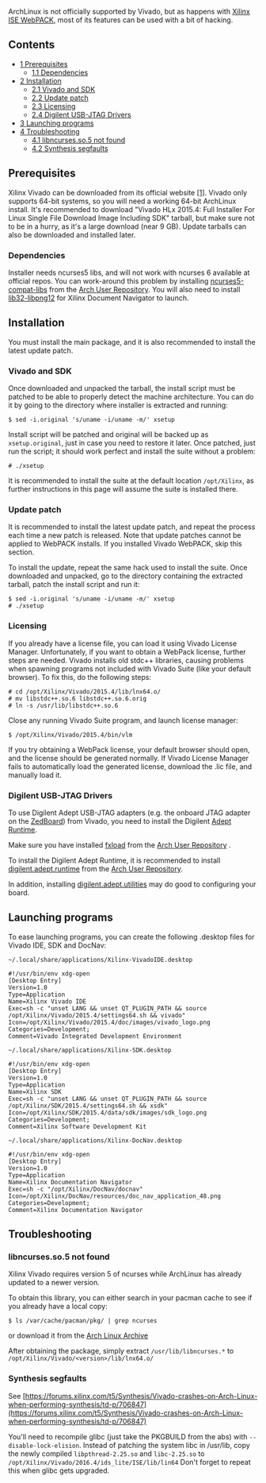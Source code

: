 ArchLinux is not officially supported by Vivado, but as happens with [Xilinx ISE WebPACK](/index.php/Xilinx_ISE_WebPACK "Xilinx ISE WebPACK"), most of its features can be used with a bit of hacking.

## Contents

*   [1 Prerequisites](#Prerequisites)
    *   [1.1 Dependencies](#Dependencies)
*   [2 Installation](#Installation)
    *   [2.1 Vivado and SDK](#Vivado_and_SDK)
    *   [2.2 Update patch](#Update_patch)
    *   [2.3 Licensing](#Licensing)
    *   [2.4 Digilent USB-JTAG Drivers](#Digilent_USB-JTAG_Drivers)
*   [3 Launching programs](#Launching_programs)
*   [4 Troubleshooting](#Troubleshooting)
    *   [4.1 libncurses.so.5 not found](#libncurses.so.5_not_found)
    *   [4.2 Synthesis segfaults](#Synthesis_segfaults)

## Prerequisites

Xilinx Vivado can be downloaded from its official website [[1]](http://www.xilinx.com/products/design-tools/vivado.html). Vivado only supports 64-bit systems, so you will need a working 64-bit ArchLinux install. It's recommended to download "Vivado HLx 2015.4: Full Installer For Linux Single File Download Image Including SDK" tarball, but make sure not to be in a hurry, as it's a large download (near 9 GB). Update tarballs can also be downloaded and installed later.

### Dependencies

Installer needs ncurses5 libs, and will not work with ncurses 6 available at official repos. You can work-around this problem by installing [ncurses5-compat-libs](https://aur.archlinux.org/packages/ncurses5-compat-libs/) from the [Arch User Repository](/index.php/Arch_User_Repository "Arch User Repository"). You will also need to install [lib32-libpng12](https://www.archlinux.org/packages/?name=lib32-libpng12) for Xilinx Document Navigator to launch.

## Installation

You must install the main package, and it is also recommended to install the latest update patch.

### Vivado and SDK

Once downloaded and unpacked the tarball, the install script must be patched to be able to properly detect the machine architecture. You can do it by going to the directory where installer is extracted and running:

```
$ sed -i.original 's/uname -i/uname -m/' xsetup

```

Install script will be patched and original will be backed up as `xsetup.original`, just in case you need to restore it later. Once patched, just run the script; it should work perfect and install the suite without a problem:

```
# ./xsetup

```

It is recommended to install the suite at the default location `/opt/Xilinx`, as further instructions in this page will assume the suite is installed there.

### Update patch

It is recommended to install the latest update patch, and repeat the process each time a new patch is released. Note that update patches cannot be applied to WebPACK installs. If you installed Vivado WebPACK, skip this section.

To install the update, repeat the same hack used to install the suite. Once downloaded and unpacked, go to the directory containing the extracted tarball, patch the install script and run it:

```
$ sed -i.original 's/uname -i/uname -m/' xsetup
# ./xsetup

```

### Licensing

If you already have a license file, you can load it using Vivado License Manager. Unfortunately, if you want to obtain a WebPack license, further steps are needed. Vivado installs old stdc++ libraries, causing problems when spawning programs not included with Vivado Suite (like your default browser). To fix this, do the following steps:

```
# cd /opt/Xilinx/Vivado/2015.4/lib/lnx64.o/
# mv libstdc++.so.6 libstdc++.so.6.orig
# ln -s /usr/lib/libstdc++.so.6

```

Close any running Vivado Suite program, and launch license manager:

```
$ /opt/Xilinx/Vivado/2015.4/bin/vlm

```

If you try obtaining a WebPack license, your default browser should open, and the license should be generated normally. If Vivado License Manager fails to automatically load the generated license, download the .lic file, and manually load it.

### Digilent USB-JTAG Drivers

To use Digilent Adept USB-JTAG adapters (e.g. the onboard JTAG adapter on the [ZedBoard](http://www.zedboard.org)) from Vivado, you need to install the Digilent [Adept Runtime](http://store.digilentinc.com/digilent-adept-2-download-only/).

Make sure you have installed [fxload](https://aur.archlinux.org/packages/fxload/) from the [Arch User Repository](/index.php/Arch_User_Repository "Arch User Repository") .

To install the Digilent Adept Runtime, it is recommended to install [digilent.adept.runtime](https://aur.archlinux.org/packages/digilent.adept.runtime/) from the [Arch User Repository](/index.php/Arch_User_Repository "Arch User Repository").

In addition, installing [digilent.adept.utilities](https://aur.archlinux.org/packages/digilent.adept.utilities/) may do good to configuring your board.

## Launching programs

To ease launching programs, you can create the following .desktop files for Vivado IDE, SDK and DocNav:

 `~/.local/share/applications/Xilinx-VivadoIDE.desktop` 
```
#!/usr/bin/env xdg-open
[Desktop Entry]
Version=1.0
Type=Application
Name=Xilinx Vivado IDE
Exec=sh -c "unset LANG && unset QT_PLUGIN_PATH && source /opt/Xilinx/Vivado/2015.4/settings64.sh && vivado"
Icon=/opt/Xilinx/Vivado/2015.4/doc/images/vivado_logo.png
Categories=Development;
Comment=Vivado Integrated Development Environment
```
 `~/.local/share/applications/Xilinx-SDK.desktop` 
```
#!/usr/bin/env xdg-open
[Desktop Entry]
Version=1.0
Type=Application
Name=Xilinx SDK
Exec=sh -c "unset LANG && unset QT_PLUGIN_PATH && source /opt/Xilinx/SDK/2015.4/settings64.sh && xsdk"
Icon=/opt/Xilinx/SDK/2015.4/data/sdk/images/sdk_logo.png
Categories=Development;
Comment=Xilinx Software Development Kit
```
 `~/.local/share/applications/Xilinx-DocNav.desktop` 
```
#!/usr/bin/env xdg-open
[Desktop Entry]
Version=1.0
Type=Application
Name=Xilinx Documentation Navigator 
Exec=sh -c "/opt/Xilinx/DocNav/docnav"
Icon=/opt/Xilinx/DocNav/resources/doc_nav_application_48.png
Categories=Development;
Comment=Xilinx Documentation Navigator
```

## Troubleshooting

### libncurses.so.5 not found

Xilinx Vivado requires version 5 of ncurses while ArchLinux has already updated to a newer version.

To obtain this library, you can either search in your pacman cache to see if you already have a local copy:

```
$ ls /var/cache/pacman/pkg/ | grep ncurses

```

or download it from the [Arch Linux Archive](https://archive.archlinux.org/packages/n/ncurses/)

After obtaining the package, simply extract `/usr/lib/libncurses.*` to `/opt/Xilinx/Vivado/<version>/lib/lnx64.o/`

### Synthesis segfaults

See [https://forums.xilinx.com/t5/Synthesis/Vivado-crashes-on-Arch-Linux-when-performing-synthesis/td-p/706847](https://forums.xilinx.com/t5/Synthesis/Vivado-crashes-on-Arch-Linux-when-performing-synthesis/td-p/706847)

You'll need to recompile glibc (just take the PKGBUILD from the abs) with `--disable-lock-elision`. Instead of patching the system libc in /usr/lib, copy the newly compiled `libpthread-2.25.so` and `libc-2.25.so` to `/opt/Xilinx/Vivado/2016.4/ids_lite/ISE/lib/lin64` Don't forget to repeat this when glibc gets upgraded.